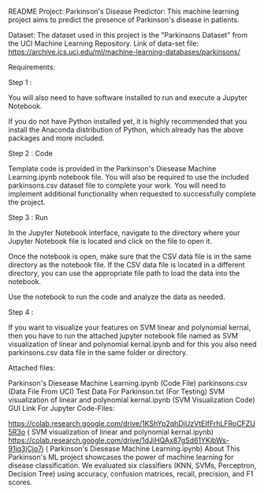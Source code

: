README
Project: Parkinson's Disease Predictor: This machine learning project aims to predict the presence of Parkinson's disease in patients.

Dataset: The dataset used in this project is the "Parkinsons Dataset" from the UCI Machine Learning Repository. Link of data-set file: https://archive.ics.uci.edu/ml/machine-learning-databases/parkinsons/

Requirements:

Step 1 :

You will also need to have software installed to run and execute a Jupyter Notebook.

If you do not have Python installed yet, it is highly recommended that you install the Anaconda distribution of Python, which already has the above packages and more included.

Step 2 : Code

Template code is provided in the Parkinson's Diesease Machine Learning.ipynb notebook file. You will also be required to use the included parkinsons.csv dataset file to complete your work. You will need to implement additional functionality when requested to successfully complete the project.

Step 3 : Run

In the Jupyter Notebook interface, navigate to the directory where your Jupyter Notebook file is located and click on the file to open it.

Once the notebook is open, make sure that the CSV data file is in the same directory as the notebook file. If the CSV data file is located in a different directory, you can use the appropriate file path to load the data into the notebook.

Use the notebook to run the code and analyze the data as needed.

Step 4 :

If you want to visualize your features on SVM linear and polynomial kernal, then you have to run the attached jupyter notebook file named as SVM visualization of linear and polynomial kernal.ipynb and for this you also need parkinsons.csv data file in the same folder or directory.

Attached files:

Parkinson's Diesease Machine Learning.ipynb (Code File)
parkinsons.csv (Data File From UCI)
Test Data For Parkinson.txt (For Testing)
SVM visualization of linear and polynomial kernal.ipynb (SVM Visualization Code)
GUI
Link For Jupyter Code-Files:

https://colab.research.google.com/drive/1KShYp2qhDjUzVtEIfFrhLFRoCFZU5R3o ( SVM visualization of linear and polynomial kernal.ipynb)
https://colab.research.google.com/drive/1dJiHQAx87gSd61YKjbWs-91jq3jCjo7j ( Parkinson's Diesease Machine Learning.ipynb)
About
This Parkinson's ML project showcases the power of machine learning for disease classification. We evaluated six classifiers (KNN, SVMs, Perceptron, Decision Tree) using accuracy, confusion matrices, recall, precision, and F1 scores.

